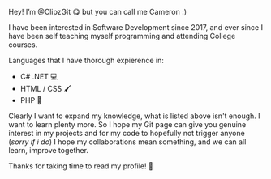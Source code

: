  Hey! I’m @ClipzGit 😋
 but you can call me Cameron :)
 
 I have been interested in Software Development since 2017, 
 and ever since I have been self teaching myself programming and attending College courses. 
 
 Languages that I have thorough expierence in:
 - C# .NET 💻
 - HTML / CSS 🖌️
 - PHP **🐘**

Clearly I want to expand my knowledge, what is listed above isn't enough. I want to learn plenty more. 
So I hope my Git page can give you genuine interest in my projects and for my code to hopefully not trigger anyone (*sorry if i do*)
I hope my collaborations mean something, and we can all learn, improve together. 

Thanks for taking time to read my profile! 👋
 
